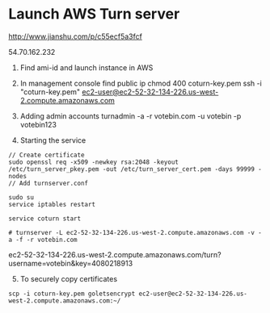 # Launch AWS Turn server

http://www.jianshu.com/p/c55ecf5a3fcf

54.70.162.232
1. Find ami-id and launch instance in AWS

2. In management console find public ip
chmod 400 coturn-key.pem
ssh -i "coturn-key.pem" ec2-user@ec2-52-32-134-226.us-west-2.compute.amazonaws.com

3. Adding admin accounts
turnadmin -a -r votebin.com -u votebin -p votebin123

4. Starting the service
```
// Create certificate
sudo openssl req -x509 -newkey rsa:2048 -keyout /etc/turn_server_pkey.pem -out /etc/turn_server_cert.pem -days 99999 -nodes
// Add turnserver.conf

sudo su
service iptables restart

service coturn start

# turnserver -L ec2-52-32-134-226.us-west-2.compute.amazonaws.com -v -a -f -r votebin.com
```

ec2-52-32-134-226.us-west-2.compute.amazonaws.com/turn?username=votebin&key=4080218913


5. To securely copy certificates
```
scp -i coturn-key.pem goletsencrypt ec2-user@ec2-52-32-134-226.us-west-2.compute.amazonaws.com:~/
```